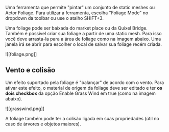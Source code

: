 Uma ferramenta que permite "pintar" um conjunto de static meshes ou Actor Foliage.
Para utilizar a ferramenta, escolha "Foliage Mode" no dropdown da toolbar ou use o atalho SHIFT+3.

Uma foliage pode ser baixada do market place ou da Quixel Bridge. Também é possível criar sua foliage a partir de uma static mesh. Para isso você deve arrasta-la para a área de foliage como na imagem abaixo. Uma janela irá se abrir para escolher o local de salvar sua foliage recém criada.

![[foliage.png]]

## Vento e colisão

Um efeito suportado pela foliage é "balançar" de acordo com o vento. Para ativar este efeito, o material de origem da foliage deve ser editado e ter **os dois checkbox** da opção Enable Grass Wind em true (como na imagem abaixo).

![[grasswind.png]]

A foliage também pode ter a colisão ligada em suas propriedades (útil no caso de árvores e objetos maiores).